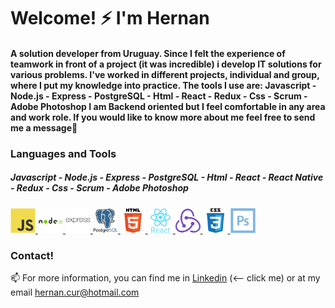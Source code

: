 <h1 align="left">Welcome! ⚡ I'm Hernan</h1>
<h4 align="left">A solution developer from Uruguay. Since I felt the experience of teamwork in front of a project (it was incredible) i develop IT solutions for various problems. I've worked in different projects, individual and group, where I put my knowledge into practice. The tools I use are: Javascript - Node.js - Express - PostgreSQL - Html - React - Redux - Css - Scrum - Adobe Photoshop I am Backend oriented but I feel comfortable in any area and work role. If you would like to know more about me feel free to send me a message📩</h4>


<h3 align="left">Languages and Tools</h3>
<h5 align="left"> Javascript - Node.js - Express - PostgreSQL - Html - React - React Native - Redux - Css - Scrum - Adobe Photoshop </h5>
<p align="left"> <a href="https://developer.mozilla.org/en-US/docs/Web/JavaScript" target="_blank"> <img src="https://raw.githubusercontent.com/devicons/devicon/master/icons/javascript/javascript-original.svg" alt="javascript" width="40" height="40"/> </a>  <a href="https://nodejs.org" target="_blank"> <img src="https://raw.githubusercontent.com/devicons/devicon/master/icons/nodejs/nodejs-original-wordmark.svg" alt="nodejs" width="40" height="40"/> </a> <a href="https://expressjs.com" target="_blank"> <img src="https://raw.githubusercontent.com/devicons/devicon/master/icons/express/express-original-wordmark.svg" alt="express" width="40" height="40"/> </a> <a href="https://www.postgresql.org" target="_blank"> <img src="https://raw.githubusercontent.com/devicons/devicon/master/icons/postgresql/postgresql-original-wordmark.svg" alt="postgresql" width="40" height="40"/> </a> <a href="https://www.w3.org/html/" target="_blank"> <img src="https://raw.githubusercontent.com/devicons/devicon/master/icons/html5/html5-original-wordmark.svg" alt="html5" width="40" height="40"/> </a> <a href="https://reactjs.org/" target="_blank"> <img src="https://raw.githubusercontent.com/devicons/devicon/master/icons/react/react-original-wordmark.svg" alt="react" width="40" height="40"/> </a> <a href="https://redux.js.org" target="_blank"> <img src="https://raw.githubusercontent.com/devicons/devicon/master/icons/redux/redux-original.svg" alt="redux" width="40" height="40"/> </a> <a href="https://www.w3schools.com/css/" target="_blank"> <img src="https://raw.githubusercontent.com/devicons/devicon/master/icons/css3/css3-original-wordmark.svg" alt="css3" width="40" height="40"/> </a> <a href="https://www.photoshop.com/en" target="_blank"> <img src="https://raw.githubusercontent.com/devicons/devicon/master/icons/photoshop/photoshop-line.svg" alt="photoshop" width="40" height="40"/> </a> </p>

<h3 align="left">Contact!</h3>
📫 For more information, you can find me in <a href="https://www.linkedin.com/in/hernan-garcia-fullstack/" target="_blank">Linkedin</a> (<-- click me) or at my email <a href="https://www.hotmail.com" target="_blank">hernan.cur@hotmail.com</a>
